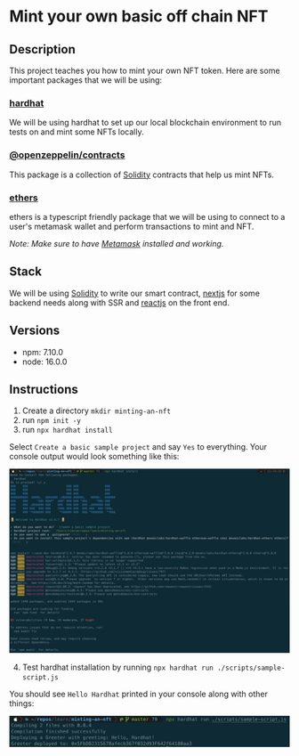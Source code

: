 # Mint your own basic off chain NFT

## Description

This project teaches you how to mint your own NFT token. Here are some important packages that we will be using:

### [hardhat](https://www.npmjs.com/package/hardhat)

We will be using hardhat to set up our local blockchain environment to run tests on and mint some NFTs locally.

### [@openzeppelin/contracts](https://www.npmjs.com/package/@openzeppelin/contracts)

This package is a collection of [Solidity](https://docs.soliditylang.org/en/v0.8.9/) contracts that help us mint NFTs.

### [ethers](https://www.npmjs.com/package/ethers)

ethers is a typescript friendly package that we will be using to connect to a user's metamask wallet and perform transactions to mint and NFT.

*Note: Make sure to have [Metamask](https://metamask.io/) installed and working.*

## Stack

We will be using [Solidity](https://docs.soliditylang.org/en/v0.8.9/) to write our smart contract, [nextjs](https://nextjs.org/) for some backend needs along with SSR and [reactjs](https://reactjs.org/) on the front end.

## Versions

- npm: 7.10.0
- node: 16.0.0


## Instructions

1. Create a directory `mkdir minting-an-nft`
2. run `npm init -y`
3. run `npx hardhat install`

Select `Create a basic sample project` and say `Yes` to everything. Your console output would look something like this:

![npx-hardhat-install](./assets/npx-hardhat-install.png)

4. Test hardhat installation by running `npx hardhat run ./scripts/sample-script.js`

You should see `Hello Hardhat` printed in your console along with other things:

![npx-hardhat-test](./assets/npx-hardhat-test.png)